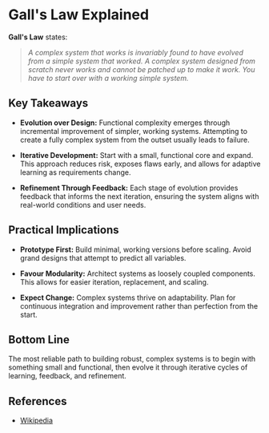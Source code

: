 # Gall's Law Explained

**Gall's Law** states:

> _A complex system that works is invariably found to have evolved from a simple system that worked. A complex system designed from scratch never works and cannot be patched up to make it work. You have to start over with a working simple system._

## Key Takeaways

- **Evolution over Design:** Functional complexity emerges through incremental improvement of simpler, working systems. Attempting to create a fully complex system from the outset usually leads to failure.

- **Iterative Development:** Start with a small, functional core and expand. This approach reduces risk, exposes flaws early, and allows for adaptive learning as requirements change.

- **Refinement Through Feedback:** Each stage of evolution provides feedback that informs the next iteration, ensuring the system aligns with real-world conditions and user needs.

## Practical Implications

- **Prototype First:** Build minimal, working versions before scaling. Avoid grand designs that attempt to predict all variables.

- **Favour Modularity:** Architect systems as loosely coupled components. This allows for easier iteration, replacement, and scaling.

- **Expect Change:** Complex systems thrive on adaptability. Plan for continuous integration and improvement rather than perfection from the start.

## Bottom Line

The most reliable path to building robust, complex systems is to begin with something small and functional, then evolve it through iterative cycles of learning, feedback, and refinement.

## References

- [Wikipedia](<https://en.wikipedia.org/wiki/John_Gall_(author)#Gall's_law>)

